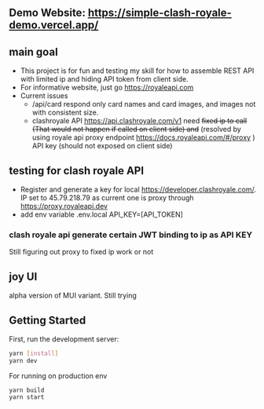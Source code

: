
## Demo Website: https://simple-clash-royale-demo.vercel.app/
## main goal

- This project is for fun and testing my skill for how to assemble REST API with limited ip and hiding API token from client side.
- For informative website, just go https://royaleapi.com
- Current issues 
    - /api/card respond only card names and card images, and images not with consistent size.
    - clashroyale API https://api.clashroyale.com/v1 need ~~fixed ip to call (That would not happen if called on client side) and~~ (resolved by using royale api proxy endpoint https://docs.royaleapi.com/#/proxy ) API key (should not exposed on client side)
    
## testing for clash royale API 

- Register and generate a key for local https://developer.clashroyale.com/. 
 IP set to 45.79.218.79 as current one is proxy through https://proxy.royaleapi.dev
- add env variable .env.local API_KEY=[API_TOKEN]

### clash royale api generate certain JWT binding to ip as API KEY
Still figuring out proxy to fixed ip work or not

## joy UI
alpha version of MUI variant. 
Still trying
## Getting Started

First, run the development server:

```bash
yarn [install]
yarn dev
```

For running on production env
```
yarn build
yarn start
```